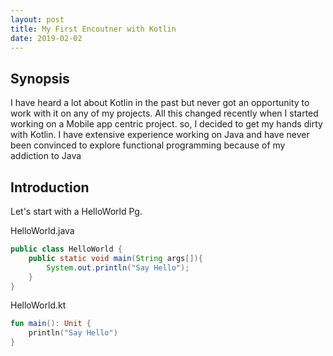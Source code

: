 ```yaml
---
layout: post
title: My First Encoutner with Kotlin
date: 2019-02-02
---
```


## Synopsis
I have heard a lot about Kotlin in the past but never got an opportunity to work with it on any of my projects. All this changed recently when I started working on a Mobile app centric project. so, I decided to get my hands dirty with Kotlin. I have extensive experience working on Java and have never been convinced to explore functional programming because of my addiction to Java

## Introduction
Let's start with a HelloWorld Pg.

HelloWorld.java
``` java
public class HelloWorld {
    public static void main(String args[]){
        System.out.println("Say Hello");
    }
}
```

HelloWorld.kt
``` kotlin
fun main(): Unit {
    println("Say Hello")
}
```
